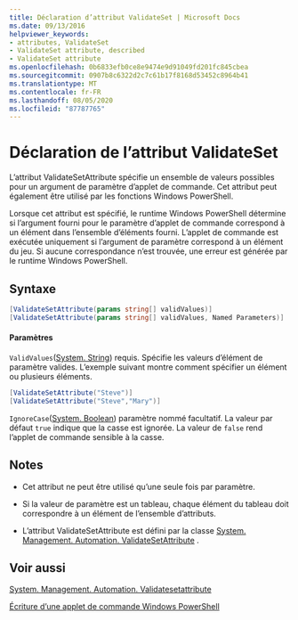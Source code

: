 ```yaml
---
title: Déclaration d’attribut ValidateSet | Microsoft Docs
ms.date: 09/13/2016
helpviewer_keywords:
- attributes, ValidateSet
- ValidateSet attribute, described
- ValidateSet attribute
ms.openlocfilehash: 0b6833efb0ce8e9474e9d91049fd201fc845cbea
ms.sourcegitcommit: 0907b8c6322d2c7c61b17f8168d53452c8964b41
ms.translationtype: MT
ms.contentlocale: fr-FR
ms.lasthandoff: 08/05/2020
ms.locfileid: "87787765"
---
```

# <a name="validateset-attribute-declaration"></a>Déclaration de l’attribut ValidateSet

L’attribut ValidateSetAttribute spécifie un ensemble de valeurs possibles pour un argument de paramètre d’applet de commande. Cet attribut peut également être utilisé par les fonctions Windows PowerShell.

Lorsque cet attribut est spécifié, le runtime Windows PowerShell détermine si l’argument fourni pour le paramètre d’applet de commande correspond à un élément dans l’ensemble d’éléments fourni. L’applet de commande est exécutée uniquement si l’argument de paramètre correspond à un élément du jeu. Si aucune correspondance n’est trouvée, une erreur est générée par le runtime Windows PowerShell.

## <a name="syntax"></a>Syntaxe

```csharp
[ValidateSetAttribute(params string[] validValues)]
[ValidateSetAttribute(params string[] validValues, Named Parameters)]
```

#### <a name="parameters"></a>Paramètres

`ValidValues`([System. String](/dotnet/api/System.String)) requis. Spécifie les valeurs d’élément de paramètre valides. L’exemple suivant montre comment spécifier un élément ou plusieurs éléments.

```csharp
[ValidateSetAttribute("Steve")]
[ValidateSetAttribute("Steve","Mary")]
```

`IgnoreCase`([System. Boolean](/dotnet/api/System.Boolean)) paramètre nommé facultatif. La valeur par défaut `true` indique que la casse est ignorée. La valeur de `false` rend l’applet de commande sensible à la casse.

## <a name="remarks"></a>Notes

- Cet attribut ne peut être utilisé qu’une seule fois par paramètre.

- Si la valeur de paramètre est un tableau, chaque élément du tableau doit correspondre à un élément de l’ensemble d’attributs.

- L’attribut ValidateSetAttribute est défini par la classe [System. Management. Automation. ValidateSetAttribute](/dotnet/api/System.Management.Automation.ValidateSetAttribute) .

## <a name="see-also"></a>Voir aussi

[System. Management. Automation. Validatesetattribute](/dotnet/api/System.Management.Automation.ValidateSetAttribute)

[Écriture d’une applet de commande Windows PowerShell](./writing-a-windows-powershell-cmdlet.md)
